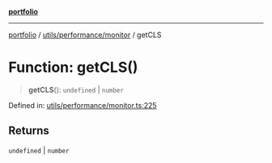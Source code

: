 [**portfolio**](../../../../README.md)

***

[portfolio](../../../../modules.md) / [utils/performance/monitor](../README.md) / getCLS

# Function: getCLS()

> **getCLS**(): `undefined` \| `number`

Defined in: [utils/performance/monitor.ts:225](https://github.com/tnorlund/Portfolio/blob/c20e64db87f42c98cf4a39e6b2073e63672a59f5/portfolio/utils/performance/monitor.ts#L225)

## Returns

`undefined` \| `number`
